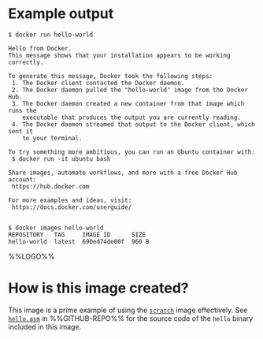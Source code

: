 # Example output

```console
$ docker run hello-world

Hello from Docker.
This message shows that your installation appears to be working correctly.

To generate this message, Docker took the following steps:
 1. The Docker client contacted the Docker daemon.
 2. The Docker daemon pulled the "hello-world" image from the Docker Hub.
 3. The Docker daemon created a new container from that image which runs the
    executable that produces the output you are currently reading.
 4. The Docker daemon streamed that output to the Docker client, which sent it
    to your terminal.

To try something more ambitious, you can run an Ubuntu container with:
 $ docker run -it ubuntu bash

Share images, automate workflows, and more with a free Docker Hub account:
 https://hub.docker.com

For more examples and ideas, visit:
 https://docs.docker.com/userguide/


$ docker images hello-world
REPOSITORY   TAG     IMAGE ID      SIZE
hello-world  latest  690ed74de00f  960 B
```

%%LOGO%%

# How is this image created?

This image is a prime example of using the [`scratch`](https://registry.hub.docker.com/_/scratch/) image effectively. See [`hello.asm`](%%GITHUB-REPO%%/blob/master/hello.asm) in %%GITHUB-REPO%% for the source code of the `hello` binary included in this image.
